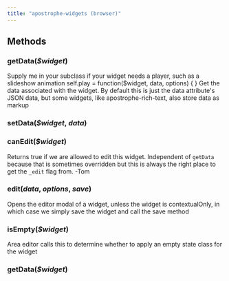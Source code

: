```yaml
---
title: "apostrophe-widgets (browser)"
---
```


## Methods
### getData(*$widget*)
Supply me in your subclass if your widget
needs a player, such as a slideshow animation
self.play = function($widget, data, options) {
}
Get the data associated with the widget. By
default this is just the data attribute's
JSON data, but some widgets, like apostrophe-rich-text,
also store data as markup
### setData(*$widget*, *data*)

### canEdit(*$widget*)
Returns true if we are allowed to edit this widget.
Independent of `getData` because that is sometimes
overridden but this is always the right place to get
the `_edit` flag from. -Tom
### edit(*data*, *options*, *save*)
Opens the editor modal of a widget, unless the widget is contextualOnly,
in which case we simply save the widget and call the save method
### isEmpty(*$widget*)
Area editor calls this to determine whether to apply an empty state
class for the widget
### getData(*$widget*)

